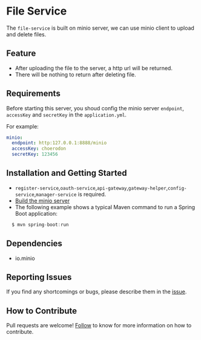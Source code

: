 # File Service

The `file-service` is built on minio server, we can use minio client to upload and delete files.

## Feature

- After uploading the file to the server, a http url will be returned.
- There will be nothing to return after deleting file.

## Requirements

Before starting this server, you shoud config the minio server `endpoint`, `accessKey` and `secretKey` in the `application.yml`.

For example:

```yml
minio:
  endpoint: http:127.0.0.1:8888/minio
  accessKey: choerodon
  secretKey: 123456
```

## Installation and Getting Started
 
  * `register-service`,`oauth-service`,`api-gateway`,`gateway-helper`,`config-service`,`manager-service` is required.
  * [Build the minio server](https://github.com/minio/minio)
  * The following example shows a typical Maven command to run a Spring Boot application: 
  ```java
    $ mvn spring-boot:run
  ```

## Dependencies

- io.minio

## Reporting Issues

If you find any shortcomings or bugs, please describe them in the [issue](https://github.com/choerodon/choerodon/issues/new?template=issue_template.md).
    
## How to Contribute

Pull requests are welcome! [Follow](https://github.com/choerodon/choerodon/blob/master/CONTRIBUTING.md) to know for more information on how to contribute.